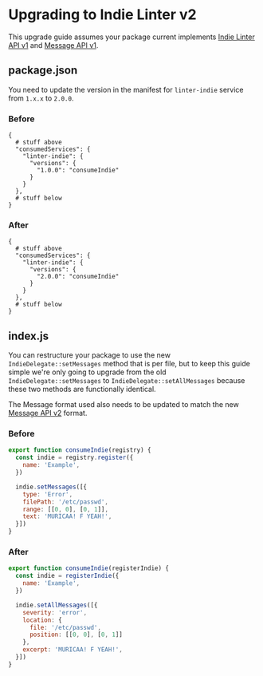 # Upgrading to Indie Linter v2

This upgrade guide assumes your package current implements [Indie Linter API v1](https://github.com/steelbrain/linter/wiki/Linter-Indie-API) and [Message API v1](https://github.com/steelbrain/linter/wiki/Linter-API#messages).

## package.json

You need to update the version in the manifest for `linter-indie` service from
`1.x.x` to `2.0.0`.

### Before

```cjson
{
  # stuff above
  "consumedServices": {
    "linter-indie": {
      "versions": {
        "1.0.0": "consumeIndie"
      }
    }
  },
  # stuff below
}
```

### After

```cjson
{
  # stuff above
  "consumedServices": {
    "linter-indie": {
      "versions": {
        "2.0.0": "consumeIndie"
      }
    }
  },
  # stuff below
}
```

## index.js

You can restructure your package to use the new `IndieDelegate::setMessages`
method that is per file, but to keep this guide simple we're only going to
upgrade from the old `IndieDelegate::setMessages` to
`IndieDelegate::setAllMessages` because these two methods are functionally
identical.

The Message format used also needs to be updated to match the new
[Message API v2][] format.

### Before

```js
export function consumeIndie(registry) {
  const indie = registry.register({
    name: 'Example',
  })

  indie.setMessages([{
    type: 'Error',
    filePath: '/etc/passwd',
    range: [[0, 0], [0, 1]],
    text: 'MURICAA! F YEAH!',
  }])
}
```

### After

```js
export function consumeIndie(registerIndie) {
  const indie = registerIndie({
    name: 'Example',
  })

  indie.setAllMessages([{
    severity: 'error',
    location: {
      file: '/etc/passwd',
      position: [[0, 0], [0, 1]]
    },
    excerpt: 'MURICAA! F YEAH!',
  }])
}
```

[Message API v2]: ../types/linter-message-v2.md
